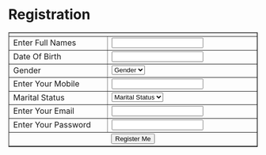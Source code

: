 # Registration<!DOCTYPE html>
<html>
<head>
<title>Patient Registration form</title>
</head>

<body>
<form method="post">
<table width="600" align="center" border="1" cellspacing="5" cellpadding="5">
<tr>
<td colspan="2"><?php echo @$error; ?></td>
</tr>
  <tr>
    <td width="230">Enter Full Names </td>
    <td width="329"><input type="text" name="name"/></td>
  </tr>
 
  <tr>
    <td>Date Of Birth </td>
    <td><input type="text" name="DOB"/></td>
  </tr>
 
   <tr>
    <td>Gender </td>
    <td>
<select name="Gender">
<option value="">Gender</option>
<option>Male</option>
<option>Female</option>
<option>Other</option>
</select>
</td>
  </tr>
 
  <tr>
    <td>Enter Your Mobile </td>
    <td><input type="text" name="mobile"/></td>
  </tr>
 
  <tr>
    <td>Marital Status</td>
    <td>
<select name="Marital Status">
<option value="">Marital Status</option>
<option>Single</option>
<option>Married</option>

</select>
</td>
  </tr>
  <tr>
    <td>Enter Your Email </td>
    <td><input type="text" name="email"/></td>
  </tr>
 
  <tr>
    <td>Enter Your Password </td>
    <td><input type="password" name="pass"/></td>
  </tr>

  <tr>
    <td colspan="2" align="center">
<input type="submit" name="register" value="Register Me"/></td>
  </tr>
</table>

</form>
</body>
</html>
